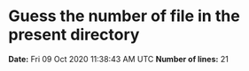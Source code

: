 # Guess the number of file in the present directory
**Date:** Fri 09 Oct 2020 11:38:43 AM UTC
**Number of lines:** 21
